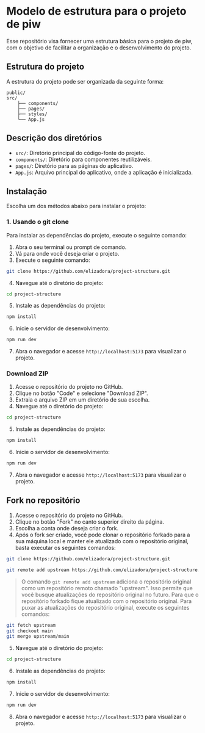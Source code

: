 # Modelo de estrutura para o projeto de piw

Esse repositório visa fornecer uma estrutura básica para o projeto de piw, com o objetivo de facilitar a organização e o desenvolvimento do projeto.

## Estrutura do projeto
A estrutura do projeto pode ser organizada da seguinte forma:

```plaintext
public/
src/
    ├── components/
    ├── pages/
    ├── styles/
    └── App.js
```

## Descrição dos diretórios
- `src/`: Diretório principal do código-fonte do projeto.
- `components/`: Diretório para componentes reutilizáveis.
- `pages/`: Diretório para as páginas do aplicativo.
- `App.js`: Arquivo principal do aplicativo, onde a aplicação é inicializada.

## Instalação
Escolha um dos métodos abaixo para instalar o projeto:

### 1. Usando o git clone
Para instalar as dependências do projeto, execute o seguinte comando:

1. Abra o seu terminal ou prompt de comando.
2. Vá para onde você deseja criar o projeto.
3. Execute o seguinte comando:
```bash
git clone https://github.com/elizadora/project-structure.git
```
4. Navegue até o diretório do projeto:
```bash
cd project-structure
```
5. Instale as dependências do projeto:
```bash
npm install
```
6. Inicie o servidor de desenvolvimento:
```bash
npm run dev
```

7. Abra o navegador e acesse `http://localhost:5173` para visualizar o projeto.


### Download ZIP
1. Acesse o repositório do projeto no GitHub.
2. Clique no botão "Code" e selecione "Download ZIP".
3. Extraia o arquivo ZIP em um diretório de sua escolha.
4. Navegue até o diretório do projeto:
```bash
cd project-structure
```
5. Instale as dependências do projeto:
```bash
npm install
```
6. Inicie o servidor de desenvolvimento:
```bash
npm run dev
```
7. Abra o navegador e acesse `http://localhost:5173` para visualizar o projeto.


## Fork no repositório
1. Acesse o repositório do projeto no GitHub.
2. Clique no botão "Fork" no canto superior direito da página.
3. Escolha a conta onde deseja criar o fork.
4. Após o fork ser criado, você pode clonar o repositório forkado para a sua máquina local e manter ele atualizado com o repositório original, basta executar os seguintes comandos:

```bash
git clone https://github.com/elizadora/project-structure.git

git remote add upstream https://github.com/elizadora/project-structure.git
```
> O comando `git remote add upstream` adiciona o repositório original como um repositório remoto chamado "upstream". Isso permite que você busque atualizações do repositório original no futuro. Para que o repositório forkado fique atualizado com o repositório original. Para puxar as atualizações do repositório original, execute os seguintes comandos:
```bash
git fetch upstream
git checkout main
git merge upstream/main
```

5. Navegue até o diretório do projeto:
```bash
cd project-structure
```
6. Instale as dependências do projeto:
```bash
npm install
```
7. Inicie o servidor de desenvolvimento:
```bash
npm run dev
```
8. Abra o navegador e acesse `http://localhost:5173` para visualizar o projeto.



